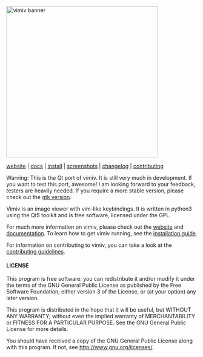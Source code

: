 <img src="https://karlch.github.io/vimiv-qt/_images/vimiv_banner_800.png" alt="vimiv banner" width="400"/>

[website](https://karlch.github.io/vimiv-qt/) |
[docs](https://karlch.github.io/vimiv-qt/documentation/index.html) |
[install](https://karlch.github.io/vimiv-qt/documentation/install.html) |
[screenshots](https://karlch.github.io/vimiv-qt/screenshots.html) |
[changelog](https://karlch.github.io/vimiv-qt/changelog.html) |
[contributing](https://karlch.github.io/vimiv-qt/documentation/contributing.html)

Warning: This is the Qt port of vimiv. It is still very much in development. If
you want to test this port, awesome! I am looking forward to your feedback,
testers are heavily needed. If you require a more stable version, please check
out the
[gtk version](https://github.com/karlch/vimiv).

Vimiv is an image viewer with vim-like keybindings. It is written in python3
using the Qt5 toolkit and is free software, licensed under the GPL.

For much more information on vimiv, please check out the
[website](https://karlch.github.io/vimiv-qt/) and
[documentation](https://karlch.github.io/vimiv-qt/documentation/index.html).
To learn how to get vimiv running, see the
[installation guide](https://karlch.github.io/vimiv-qt/documentation/install.html).

For information on contributing to vimiv, you can take a look at the
[contributing guidelines](https://karlch.github.io/vimiv-qt/documentation/contributing.html>).

#### LICENSE

This program is free software: you can redistribute it and/or modify it under
the terms of the GNU General Public License as published by the Free Software
Foundation, either version 3 of the License, or (at your option) any later
version.

This program is distributed in the hope that it will be useful, but WITHOUT ANY
WARRANTY; without even the implied warranty of MERCHANTABILITY or FITNESS FOR A
PARTICULAR PURPOSE. See the GNU General Public License for more details.

You should have received a copy of the GNU General Public License along with
this program. If not, see <http://www.gnu.org/licenses/>.
